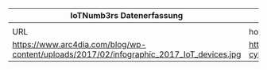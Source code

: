 |IoTNumb3rs Datenerfassung|||||||||||
| ---- | ---- | ---- | ---- | ---- | ---- | ---- | ---- | ---- | ---- | ---- |
||||||||||||
|URL|home_url|filename|device_class|device_count|market_class|market_volume|prognosis_year|publication_year|authorship_class|Dropbox folder|
|https://www.arc4dia.com/blog/wp-content/uploads/2017/02/infographic_2017_IoT_devices.jpg|https://www.arc4dia.com/blog/resources/2017-cybersecurity-iot-devices/|file7_infographic_2017_IoT_devices.jpg||||||||MariaMarg/20181124-0000|
